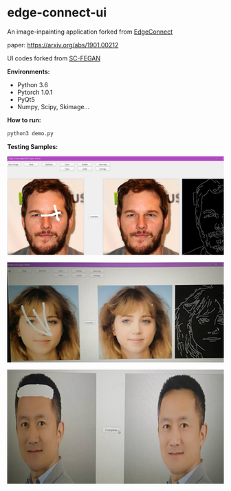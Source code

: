 # edge-connect-ui
An image-inpainting application forked from [EdgeConnect](https://github.com/knazeri/edge-connect)

paper: https://arxiv.org/abs/1901.00212

UI codes forked from [SC-FEGAN](https://github.com/JoYoungjoo/SC-FEGAN)

**Environments:**
- Python 3.6
- Pytorch 1.0.1
- PyQt5
- Numpy, Scipy, Skimage...

**How to run:**
```python
python3 demo.py
```

**Testing Samples:**

![](__pics/sample_1.png)

![](__pics/sample_2.png)

![](__pics/sample_3.png)
